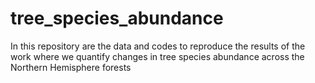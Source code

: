 # tree_species_abundance
In this repository are the data and codes to reproduce the results of the work where we quantify changes in tree species abundance across the Northern Hemisphere forests
